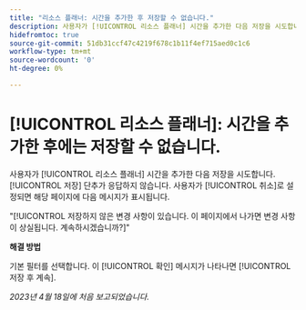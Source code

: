 ```yaml
---
title: "리소스 플래너: 시간을 추가한 후 저장할 수 없습니다."
description: 사용자가 [!UICONTROL 리소스 플래너] 시간을 추가한 다음 저장을 시도합니다. [!UICONTROL 저장] 단추가 응답하지 않습니다. 사용자가 [!UICONTROL 취소]저장되지 않은 변경 내용에 대한 메시지가 표시됩니다."
hidefromtoc: true
source-git-commit: 51db31ccf47c4219f678c1b11f4ef715aed0c1c6
workflow-type: tm+mt
source-wordcount: '0'
ht-degree: 0%

---
```



# [!UICONTROL 리소스 플래너]: 시간을 추가한 후에는 저장할 수 없습니다.

사용자가 [!UICONTROL 리소스 플래너] 시간을 추가한 다음 저장을 시도합니다. [!UICONTROL 저장] 단추가 응답하지 않습니다. 사용자가 [!UICONTROL 취소]로 설정되면 해당 페이지에 다음 메시지가 표시됩니다.

&quot;[!UICONTROL 저장하지 않은 변경 사항이 있습니다. 이 페이지에서 나가면 변경 사항이 상실됩니다. 계속하시겠습니까?]&quot;

**해결 방법**

기본 필터를 선택합니다. 이 [!UICONTROL 확인] 메시지가 나타나면 [!UICONTROL 저장 후 계속].

_2023년 4월 18일에 처음 보고되었습니다._

